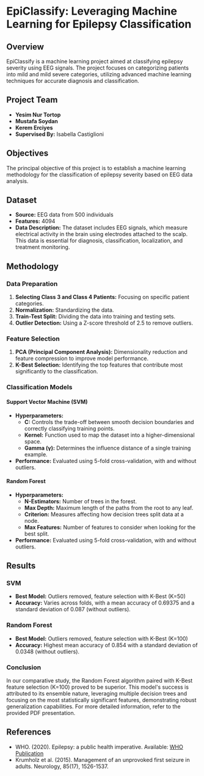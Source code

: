 # EpiClassify: Leveraging Machine Learning for Epilepsy Classification

## Overview

EpiClassify is a machine learning project aimed at classifying epilepsy severity using EEG signals. The project focuses on categorizing patients into mild and mild severe categories, utilizing advanced machine learning techniques for accurate diagnosis and classification.

## Project Team

- **Yesim Nur Tortop**
- **Mustafa Soydan**
- **Kerem Erciyes**
- **Supervised By:** Isabella Castiglioni

## Objectives

The principal objective of this project is to establish a machine learning methodology for the classification of epilepsy severity based on EEG data analysis.

## Dataset

- **Source:** EEG data from 500 individuals
- **Features:** 4094
- **Data Description:** The dataset includes EEG signals, which measure electrical activity in the brain using electrodes attached to the scalp. This data is essential for diagnosis, classification, localization, and treatment monitoring.

## Methodology

### Data Preparation

1. **Selecting Class 3 and Class 4 Patients:** Focusing on specific patient categories.
2. **Normalization:** Standardizing the data.
3. **Train-Test Split:** Dividing the data into training and testing sets.
4. **Outlier Detection:** Using a Z-score threshold of 2.5 to remove outliers.

### Feature Selection

1. **PCA (Principal Component Analysis):** Dimensionality reduction and feature compression to improve model performance.
2. **K-Best Selection:** Identifying the top features that contribute most significantly to the classification.

### Classification Models

#### Support Vector Machine (SVM)

- **Hyperparameters:**
  - **C:** Controls the trade-off between smooth decision boundaries and correctly classifying training points.
  - **Kernel:** Function used to map the dataset into a higher-dimensional space.
  - **Gamma (γ):** Determines the influence distance of a single training example.
- **Performance:** Evaluated using 5-fold cross-validation, with and without outliers.

#### Random Forest

- **Hyperparameters:**
  - **N-Estimators:** Number of trees in the forest.
  - **Max Depth:** Maximum length of the paths from the root to any leaf.
  - **Criterion:** Measures affecting how decision trees split data at a node.
  - **Max Features:** Number of features to consider when looking for the best split.
- **Performance:** Evaluated using 5-fold cross-validation, with and without outliers.

## Results

### SVM

- **Best Model:** Outliers removed, feature selection with K-Best (K=50)
- **Accuracy:** Varies across folds, with a mean accuracy of 0.69375 and a standard deviation of 0.087 (without outliers).

### Random Forest

- **Best Model:** Outliers removed, feature selection with K-Best (K=100)
- **Accuracy:** Highest mean accuracy of 0.854 with a standard deviation of 0.0348 (without outliers).

### Conclusion

In our comparative study, the Random Forest algorithm paired with K-Best feature selection (K=100) proved to be superior. This model's success is attributed to its ensemble nature, leveraging multiple decision trees and focusing on the most statistically significant features, demonstrating robust generalization capabilities. For more detailed information, refer to the provided PDF presentation.

## References

- WHO. (2020). Epilepsy: a public health imperative. Available: [WHO Publication](https://www.who.int/publications/i/item/9789241515931)
- Krumholz et al. (2015). Management of an unprovoked first seizure in adults. Neurology, 85(17), 1526-1537.
